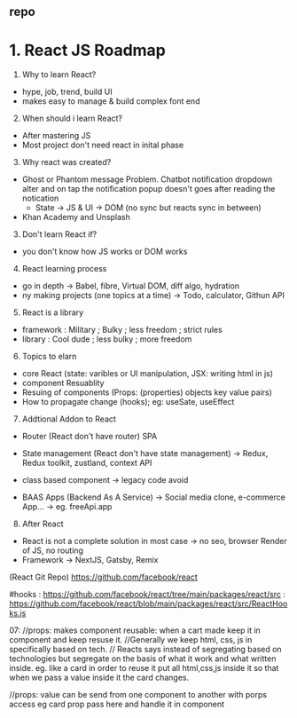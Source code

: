 ## repo

# 1. React JS Roadmap

1. Why to learn React?
- hype, job, trend, build UI
- makes easy to manage & build complex font end

2. When should i learn React?
- After mastering JS
- Most project don't need react in inital phase

3. Why react was created?
- Ghost or Phantom message Problem. Chatbot notification dropdown alter and on tap the notification popup doesn't goes after reading the notication
    - State -> JS  & UI -> DOM (no sync but reacts sync in between)
- Khan Academy and Unsplash

3. Don't learn React if?
- you don't know how JS works or DOM works

4. React learning process
- go in depth -> Babel, fibre, Virtual DOM, diff algo, hydration
- ny making projects (one topics at a time) -> Todo, calculator, Githun API

5. React is a library
- framework : Military ; Bulky ; less freedom ; strict rules
- library : Cool dude ; less bulky ; more freedom

6. Topics to elarn
- core React (state: varibles or UI manipulation, JSX: writing html in js)
- component Resuablity
- Resuing of components (Props: (properties) objects key value pairs)
- How to propagate change (hooks); eg: useSate, useEffect

7. Addtional Addon to React
- Router (React don't have router) SPA
- State management (React don't have state management)
    -> Redux, Redux toolkit, zustland, context API

- class based component
    -> legacy code avoid

- BAAS Apps (Backend As A Service)
    -> Social media clone, e-commerce App...
    -> eg. freeApi.app

8. After React
- React is not a complete solution in most case
    -> no seo, browser Render of JS, no routing
 - Framework
    -> NextJS, Gatsby, Remix




(React Git Repo) https://github.com/facebook/react

#hooks
: https://github.com/facebook/react/tree/main/packages/react/src
: https://github.com/facebook/react/blob/main/packages/react/src/ReactHooks.js


07:
//props: makes component reusable: when a cart made keep it in component and keep resuse it.
//Generally we keep html, css, js in specifically based on tech. 
// Reacts says instead of segregating based on technologies but segregate on the basis of what it work and what written inside. eg. like a card in order to reuse it put all html,css,js inside it so that when we pass a value inside it the card changes. 



//props: value can be send from one component to another with porps access eg card prop pass here and handle it in component

